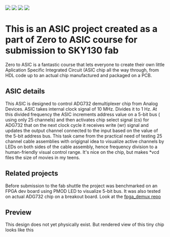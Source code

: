![](../../workflows/gds/badge.svg) ![](../../workflows/docs/badge.svg) ![](../../workflows/test/badge.svg) ![](../../workflows/fpga/badge.svg)

# This is an ASIC project created as a part of Zero to ASIC course for submission to SKY130 fab

Zero to ASIC is a fantastic course that lets everyone to create their own little Aplication Specific Integrated Circuit 
(ASIC chip all the way through, from HDL code up to an actual chip manufactured and packaged on a PCB.

## ASIC details

This ASIC is designed to control ADG732 demultiplexer chip from Analog Devices. ASIC takes internal clock signal of 10 MHz.
Divides it to 1 Hz. At this divided frequency the ASIC increments address value on a 5-bit bus ( using only 25 channels)
and then activates chip select signal (cs) for ADG732 that on the next clock cycle it receives write (wr) signal
and updates the output channel connected to the input based on the value of the 5-bit address bus.
This task came from the practical need of testing 25 channel cable assemblies with origignal idea to visualize active channels
by LEDs on both sides of the cable assembly, hence frequency division to a human-friendly visual control range.
It's nice on the chip, but makes *vcd files the size of movies in my teens.

## Related projects

Before submission to the fab shuttle the project was benchmarked on an FPGA dev board using PMOD LED to visualize 5-bit bus.
It was also tested on actual ADG732 chip on a breakout board. Look at the [fpga_demux repo](https://github.com/AndyShor/fpga_demux)

## Preview
This design does not yet physically exist. But rendered view of this tiny chip looks like this




